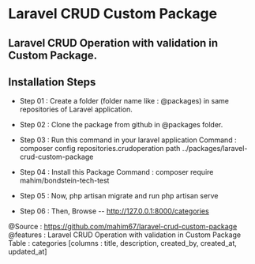 # Laravel CRUD Custom Package
## Laravel CRUD Operation with validation in Custom Package.

## Installation Steps
* Step 01 : Create a folder (folder name like : @packages) in same repositories of Laravel application.
* Step 02 : Clone the package from github in @packages folder.
* Step 03 : Run this command in your laravel application
Command : composer config repositories.crudoperation path ../packages/laravel-crud-custom-package

* Step 04 : Install this Package
Command : composer require mahim/bondstein-tech-test

* Step 05 : Now, php artisan migrate and run php artisan serve
* Step 06 : Then, Browse --  http://127.0.0.1:8000/categories


@Source : https://github.com/mahim67/laravel-crud-custom-package
@features : 
Laravel CRUD Operation with validation in Custom Package
Table : categories [columns : title, description, created_by, created_at, updated_at]
